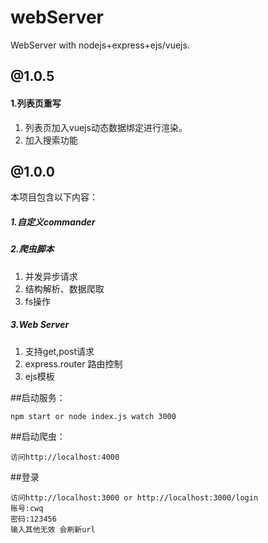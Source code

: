 # webServer
WebServer with nodejs+express+ejs/vuejs.

## @1.0.5
#### 1.列表页重写
 1) 列表页加入vuejs动态数据绑定进行渲染。
 2) 加入搜索功能
 

## @1.0.0
本项目包含以下内容：
##### 1.自定义commander

##### 2.爬虫脚本
 1) 并发异步请求
 2) 结构解析、数据爬取
 3) fs操作

##### 3.Web Server
 1) 支持get,post请求
 2) express.router 路由控制
 3) ejs模板

##启动服务：
```
npm start or node index.js watch 3000
```

##启动爬虫：
```
访问http://localhost:4000
```

##登录
```
访问http://localhost:3000 or http://localhost:3000/login
账号:cwq
密码:123456
输入其他无效 会刷新url
```
